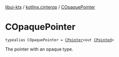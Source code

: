 [libui-ktx](../index.md) / [kotlinx.cinterop](index.md) / [COpaquePointer](./-c-opaque-pointer.md)

# COpaquePointer

`typealias COpaquePointer = `[`CPointer`](-c-pointer/index.md)`<out `[`CPointed`](-c-pointed/index.md)`>`

The pointer with an opaque type.

